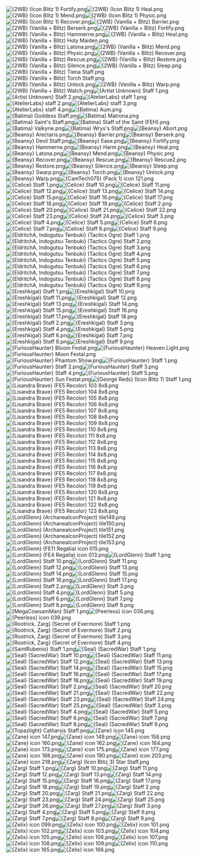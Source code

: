 ![{2WB} (Icon Blitz 1) Fortify.png](https://raw.githubusercontent.com/Klokinator/FE-Repo/main/Item%20Icons/Magic%20-%20Staves/%7B2WB%7D%20(Icon%20Blitz%201)%20Fortify.png "{2WB} (Icon Blitz 1) Fortify.png")![{2WB} (Icon Blitz 1) Heal.png](https://raw.githubusercontent.com/Klokinator/FE-Repo/main/Item%20Icons/Magic%20-%20Staves/%7B2WB%7D%20(Icon%20Blitz%201)%20Heal.png "{2WB} (Icon Blitz 1) Heal.png")![{2WB} (Icon Blitz 1) Mend.png](https://raw.githubusercontent.com/Klokinator/FE-Repo/main/Item%20Icons/Magic%20-%20Staves/%7B2WB%7D%20(Icon%20Blitz%201)%20Mend.png "{2WB} (Icon Blitz 1) Mend.png")![{2WB} (Icon Blitz 1) Physic.png](https://raw.githubusercontent.com/Klokinator/FE-Repo/main/Item%20Icons/Magic%20-%20Staves/%7B2WB%7D%20(Icon%20Blitz%201)%20Physic.png "{2WB} (Icon Blitz 1) Physic.png")![{2WB} (Icon Blitz 1) Recover.png](https://raw.githubusercontent.com/Klokinator/FE-Repo/main/Item%20Icons/Magic%20-%20Staves/%7B2WB%7D%20(Icon%20Blitz%201)%20Recover.png "{2WB} (Icon Blitz 1) Recover.png")![{2WB} (Vanilla + Blitz) Barrier.png](https://raw.githubusercontent.com/Klokinator/FE-Repo/main/Item%20Icons/Magic%20-%20Staves/%7B2WB%7D%20(Vanilla%20%2B%20Blitz)%20Barrier.png "{2WB} (Vanilla + Blitz) Barrier.png")![{2WB} (Vanilla + Blitz) Berserk.png](https://raw.githubusercontent.com/Klokinator/FE-Repo/main/Item%20Icons/Magic%20-%20Staves/%7B2WB%7D%20(Vanilla%20%2B%20Blitz)%20Berserk.png "{2WB} (Vanilla + Blitz) Berserk.png")![{2WB} (Vanilla + Blitz) Fortify.png](https://raw.githubusercontent.com/Klokinator/FE-Repo/main/Item%20Icons/Magic%20-%20Staves/%7B2WB%7D%20(Vanilla%20%2B%20Blitz)%20Fortify.png "{2WB} (Vanilla + Blitz) Fortify.png")![{2WB} (Vanilla + Blitz) Hammerne.png](https://raw.githubusercontent.com/Klokinator/FE-Repo/main/Item%20Icons/Magic%20-%20Staves/%7B2WB%7D%20(Vanilla%20%2B%20Blitz)%20Hammerne.png "{2WB} (Vanilla + Blitz) Hammerne.png")![{2WB} (Vanilla + Blitz) Heal.png](https://raw.githubusercontent.com/Klokinator/FE-Repo/main/Item%20Icons/Magic%20-%20Staves/%7B2WB%7D%20(Vanilla%20%2B%20Blitz)%20Heal.png "{2WB} (Vanilla + Blitz) Heal.png")![{2WB} (Vanilla + Blitz) Holy Maiden.png](https://raw.githubusercontent.com/Klokinator/FE-Repo/main/Item%20Icons/Magic%20-%20Staves/%7B2WB%7D%20(Vanilla%20%2B%20Blitz)%20Holy%20Maiden.png "{2WB} (Vanilla + Blitz) Holy Maiden.png")![{2WB} (Vanilla + Blitz) Latona.png](https://raw.githubusercontent.com/Klokinator/FE-Repo/main/Item%20Icons/Magic%20-%20Staves/%7B2WB%7D%20(Vanilla%20%2B%20Blitz)%20Latona.png "{2WB} (Vanilla + Blitz) Latona.png")![{2WB} (Vanilla + Blitz) Mend.png](https://raw.githubusercontent.com/Klokinator/FE-Repo/main/Item%20Icons/Magic%20-%20Staves/%7B2WB%7D%20(Vanilla%20%2B%20Blitz)%20Mend.png "{2WB} (Vanilla + Blitz) Mend.png")![{2WB} (Vanilla + Blitz) Physic.png](https://raw.githubusercontent.com/Klokinator/FE-Repo/main/Item%20Icons/Magic%20-%20Staves/%7B2WB%7D%20(Vanilla%20%2B%20Blitz)%20Physic.png "{2WB} (Vanilla + Blitz) Physic.png")![{2WB} (Vanilla + Blitz) Recover.png](https://raw.githubusercontent.com/Klokinator/FE-Repo/main/Item%20Icons/Magic%20-%20Staves/%7B2WB%7D%20(Vanilla%20%2B%20Blitz)%20Recover.png "{2WB} (Vanilla + Blitz) Recover.png")![{2WB} (Vanilla + Blitz) Rescue.png](https://raw.githubusercontent.com/Klokinator/FE-Repo/main/Item%20Icons/Magic%20-%20Staves/%7B2WB%7D%20(Vanilla%20%2B%20Blitz)%20Rescue.png "{2WB} (Vanilla + Blitz) Rescue.png")![{2WB} (Vanilla + Blitz) Restore.png](https://raw.githubusercontent.com/Klokinator/FE-Repo/main/Item%20Icons/Magic%20-%20Staves/%7B2WB%7D%20(Vanilla%20%2B%20Blitz)%20Restore.png "{2WB} (Vanilla + Blitz) Restore.png")![{2WB} (Vanilla + Blitz) Silence.png](https://raw.githubusercontent.com/Klokinator/FE-Repo/main/Item%20Icons/Magic%20-%20Staves/%7B2WB%7D%20(Vanilla%20%2B%20Blitz)%20Silence.png "{2WB} (Vanilla + Blitz) Silence.png")![{2WB} (Vanilla + Blitz) Sleep.png](https://raw.githubusercontent.com/Klokinator/FE-Repo/main/Item%20Icons/Magic%20-%20Staves/%7B2WB%7D%20(Vanilla%20%2B%20Blitz)%20Sleep.png "{2WB} (Vanilla + Blitz) Sleep.png")![{2WB} (Vanilla + Blitz) Tiena Staff.png](https://raw.githubusercontent.com/Klokinator/FE-Repo/main/Item%20Icons/Magic%20-%20Staves/%7B2WB%7D%20(Vanilla%20%2B%20Blitz)%20Tiena%20Staff.png "{2WB} (Vanilla + Blitz) Tiena Staff.png")![{2WB} (Vanilla + Blitz) Torch Staff.png](https://raw.githubusercontent.com/Klokinator/FE-Repo/main/Item%20Icons/Magic%20-%20Staves/%7B2WB%7D%20(Vanilla%20%2B%20Blitz)%20Torch%20Staff.png "{2WB} (Vanilla + Blitz) Torch Staff.png")![{2WB} (Vanilla + Blitz) Unlock.png](https://raw.githubusercontent.com/Klokinator/FE-Repo/main/Item%20Icons/Magic%20-%20Staves/%7B2WB%7D%20(Vanilla%20%2B%20Blitz)%20Unlock.png "{2WB} (Vanilla + Blitz) Unlock.png")![{2WB} (Vanilla + Blitz) Warp.png](https://raw.githubusercontent.com/Klokinator/FE-Repo/main/Item%20Icons/Magic%20-%20Staves/%7B2WB%7D%20(Vanilla%20%2B%20Blitz)%20Warp.png "{2WB} (Vanilla + Blitz) Warp.png")![{2WB} (Vanilla + Blitz) Watch.png](https://raw.githubusercontent.com/Klokinator/FE-Repo/main/Item%20Icons/Magic%20-%20Staves/%7B2WB%7D%20(Vanilla%20%2B%20Blitz)%20Watch.png "{2WB} (Vanilla + Blitz) Watch.png")![{Artist Unknown} Staff 1.png](https://raw.githubusercontent.com/Klokinator/FE-Repo/main/Item%20Icons/Magic%20-%20Staves/%7BArtist%20Unknown%7D%20Staff%201.png "{Artist Unknown} Staff 1.png")![{Artist Unknown} Staff 2.png](https://raw.githubusercontent.com/Klokinator/FE-Repo/main/Item%20Icons/Magic%20-%20Staves/%7BArtist%20Unknown%7D%20Staff%202.png "{Artist Unknown} Staff 2.png")![{AtelierLabs} staff 1.png](https://raw.githubusercontent.com/Klokinator/FE-Repo/main/Item%20Icons/Magic%20-%20Staves/%7BAtelierLabs%7D%20staff%201.png "{AtelierLabs} staff 1.png")![{AtelierLabs} staff 2.png](https://raw.githubusercontent.com/Klokinator/FE-Repo/main/Item%20Icons/Magic%20-%20Staves/%7BAtelierLabs%7D%20staff%202.png "{AtelierLabs} staff 2.png")![{AtelierLabs} staff 3.png](https://raw.githubusercontent.com/Klokinator/FE-Repo/main/Item%20Icons/Magic%20-%20Staves/%7BAtelierLabs%7D%20staff%203.png "{AtelierLabs} staff 3.png")![{AtelierLabs} staff 4.png](https://raw.githubusercontent.com/Klokinator/FE-Repo/main/Item%20Icons/Magic%20-%20Staves/%7BAtelierLabs%7D%20staff%204.png "{AtelierLabs} staff 4.png")![{Batima} Aum.png](https://raw.githubusercontent.com/Klokinator/FE-Repo/main/Item%20Icons/Magic%20-%20Staves/%7BBatima%7D%20Aum.png "{Batima} Aum.png")![{Batima} Goddess Staff.png](https://raw.githubusercontent.com/Klokinator/FE-Repo/main/Item%20Icons/Magic%20-%20Staves/%7BBatima%7D%20Goddess%20Staff.png "{Batima} Goddess Staff.png")![{Batima} Matrona.png](https://raw.githubusercontent.com/Klokinator/FE-Repo/main/Item%20Icons/Magic%20-%20Staves/%7BBatima%7D%20Matrona.png "{Batima} Matrona.png")![{Batima} Saint's Staff.png](https://raw.githubusercontent.com/Klokinator/FE-Repo/main/Item%20Icons/Magic%20-%20Staves/%7BBatima%7D%20Saint's%20Staff.png "{Batima} Saint's Staff.png")![{Batima} Staff of the Saint (FEH).png](https://raw.githubusercontent.com/Klokinator/FE-Repo/main/Item%20Icons/Magic%20-%20Staves/%7BBatima%7D%20Staff%20of%20the%20Saint%20(FEH).png "{Batima} Staff of the Saint (FEH).png")![{Batima} Valkyrie.png](https://raw.githubusercontent.com/Klokinator/FE-Repo/main/Item%20Icons/Magic%20-%20Staves/%7BBatima%7D%20Valkyrie.png "{Batima} Valkyrie.png")![{Batima} Wrys's Staff.png](https://raw.githubusercontent.com/Klokinator/FE-Repo/main/Item%20Icons/Magic%20-%20Staves/%7BBatima%7D%20Wrys's%20Staff.png "{Batima} Wrys's Staff.png")![{Beansy} Abort.png](https://raw.githubusercontent.com/Klokinator/FE-Repo/main/Item%20Icons/Magic%20-%20Staves/%7BBeansy%7D%20Abort.png "{Beansy} Abort.png")![{Beansy} Arectaris.png](https://raw.githubusercontent.com/Klokinator/FE-Repo/main/Item%20Icons/Magic%20-%20Staves/%7BBeansy%7D%20Arectaris.png "{Beansy} Arectaris.png")![{Beansy} Barrier.png](https://raw.githubusercontent.com/Klokinator/FE-Repo/main/Item%20Icons/Magic%20-%20Staves/%7BBeansy%7D%20Barrier.png "{Beansy} Barrier.png")![{Beansy} Berserk.png](https://raw.githubusercontent.com/Klokinator/FE-Repo/main/Item%20Icons/Magic%20-%20Staves/%7BBeansy%7D%20Berserk.png "{Beansy} Berserk.png")![{Beansy} Devil Staff.png](https://raw.githubusercontent.com/Klokinator/FE-Repo/main/Item%20Icons/Magic%20-%20Staves/%7BBeansy%7D%20Devil%20Staff.png "{Beansy} Devil Staff.png")![{Beansy} Ease.png](https://raw.githubusercontent.com/Klokinator/FE-Repo/main/Item%20Icons/Magic%20-%20Staves/%7BBeansy%7D%20Ease.png "{Beansy} Ease.png")![{Beansy} Fortify.png](https://raw.githubusercontent.com/Klokinator/FE-Repo/main/Item%20Icons/Magic%20-%20Staves/%7BBeansy%7D%20Fortify.png "{Beansy} Fortify.png")![{Beansy} Hammerne.png](https://raw.githubusercontent.com/Klokinator/FE-Repo/main/Item%20Icons/Magic%20-%20Staves/%7BBeansy%7D%20Hammerne.png "{Beansy} Hammerne.png")![{Beansy} Harm.png](https://raw.githubusercontent.com/Klokinator/FE-Repo/main/Item%20Icons/Magic%20-%20Staves/%7BBeansy%7D%20Harm.png "{Beansy} Harm.png")![{Beansy} Heal.png](https://raw.githubusercontent.com/Klokinator/FE-Repo/main/Item%20Icons/Magic%20-%20Staves/%7BBeansy%7D%20Heal.png "{Beansy} Heal.png")![{Beansy} Latona.png](https://raw.githubusercontent.com/Klokinator/FE-Repo/main/Item%20Icons/Magic%20-%20Staves/%7BBeansy%7D%20Latona.png "{Beansy} Latona.png")![{Beansy} Mend.png](https://raw.githubusercontent.com/Klokinator/FE-Repo/main/Item%20Icons/Magic%20-%20Staves/%7BBeansy%7D%20Mend.png "{Beansy} Mend.png")![{Beansy} Physic.png](https://raw.githubusercontent.com/Klokinator/FE-Repo/main/Item%20Icons/Magic%20-%20Staves/%7BBeansy%7D%20Physic.png "{Beansy} Physic.png")![{Beansy} Recover.png](https://raw.githubusercontent.com/Klokinator/FE-Repo/main/Item%20Icons/Magic%20-%20Staves/%7BBeansy%7D%20Recover.png "{Beansy} Recover.png")![{Beansy} Rescue.png](https://raw.githubusercontent.com/Klokinator/FE-Repo/main/Item%20Icons/Magic%20-%20Staves/%7BBeansy%7D%20Rescue.png "{Beansy} Rescue.png")![{Beansy} Rescue2.png](https://raw.githubusercontent.com/Klokinator/FE-Repo/main/Item%20Icons/Magic%20-%20Staves/%7BBeansy%7D%20Rescue2.png "{Beansy} Rescue2.png")![{Beansy} Restore.png](https://raw.githubusercontent.com/Klokinator/FE-Repo/main/Item%20Icons/Magic%20-%20Staves/%7BBeansy%7D%20Restore.png "{Beansy} Restore.png")![{Beansy} Silence.png](https://raw.githubusercontent.com/Klokinator/FE-Repo/main/Item%20Icons/Magic%20-%20Staves/%7BBeansy%7D%20Silence.png "{Beansy} Silence.png")![{Beansy} Sleep.png](https://raw.githubusercontent.com/Klokinator/FE-Repo/main/Item%20Icons/Magic%20-%20Staves/%7BBeansy%7D%20Sleep.png "{Beansy} Sleep.png")![{Beansy} Swarp.png](https://raw.githubusercontent.com/Klokinator/FE-Repo/main/Item%20Icons/Magic%20-%20Staves/%7BBeansy%7D%20Swarp.png "{Beansy} Swarp.png")![{Beansy} Torch.png](https://raw.githubusercontent.com/Klokinator/FE-Repo/main/Item%20Icons/Magic%20-%20Staves/%7BBeansy%7D%20Torch.png "{Beansy} Torch.png")![{Beansy} Unlock.png](https://raw.githubusercontent.com/Klokinator/FE-Repo/main/Item%20Icons/Magic%20-%20Staves/%7BBeansy%7D%20Unlock.png "{Beansy} Unlock.png")![{Beansy} Warp.png](https://raw.githubusercontent.com/Klokinator/FE-Repo/main/Item%20Icons/Magic%20-%20Staves/%7BBeansy%7D%20Warp.png "{Beansy} Warp.png")![{CamTech075} (Pack 1) icon 121.png](https://raw.githubusercontent.com/Klokinator/FE-Repo/main/Item%20Icons/Magic%20-%20Staves/%7BCamTech075%7D%20(Pack%201)%20icon%20121.png "{CamTech075} (Pack 1) icon 121.png")![{Celice} Staff 1.png](https://raw.githubusercontent.com/Klokinator/FE-Repo/main/Item%20Icons/Magic%20-%20Staves/%7BCelice%7D%20Staff%201.png "{Celice} Staff 1.png")![{Celice} Staff 10.png](https://raw.githubusercontent.com/Klokinator/FE-Repo/main/Item%20Icons/Magic%20-%20Staves/%7BCelice%7D%20Staff%2010.png "{Celice} Staff 10.png")![{Celice} Staff 11.png](https://raw.githubusercontent.com/Klokinator/FE-Repo/main/Item%20Icons/Magic%20-%20Staves/%7BCelice%7D%20Staff%2011.png "{Celice} Staff 11.png")![{Celice} Staff 12.png](https://raw.githubusercontent.com/Klokinator/FE-Repo/main/Item%20Icons/Magic%20-%20Staves/%7BCelice%7D%20Staff%2012.png "{Celice} Staff 12.png")![{Celice} Staff 13.png](https://raw.githubusercontent.com/Klokinator/FE-Repo/main/Item%20Icons/Magic%20-%20Staves/%7BCelice%7D%20Staff%2013.png "{Celice} Staff 13.png")![{Celice} Staff 14.png](https://raw.githubusercontent.com/Klokinator/FE-Repo/main/Item%20Icons/Magic%20-%20Staves/%7BCelice%7D%20Staff%2014.png "{Celice} Staff 14.png")![{Celice} Staff 15.png](https://raw.githubusercontent.com/Klokinator/FE-Repo/main/Item%20Icons/Magic%20-%20Staves/%7BCelice%7D%20Staff%2015.png "{Celice} Staff 15.png")![{Celice} Staff 16.png](https://raw.githubusercontent.com/Klokinator/FE-Repo/main/Item%20Icons/Magic%20-%20Staves/%7BCelice%7D%20Staff%2016.png "{Celice} Staff 16.png")![{Celice} Staff 17.png](https://raw.githubusercontent.com/Klokinator/FE-Repo/main/Item%20Icons/Magic%20-%20Staves/%7BCelice%7D%20Staff%2017.png "{Celice} Staff 17.png")![{Celice} Staff 18.png](https://raw.githubusercontent.com/Klokinator/FE-Repo/main/Item%20Icons/Magic%20-%20Staves/%7BCelice%7D%20Staff%2018.png "{Celice} Staff 18.png")![{Celice} Staff 19.png](https://raw.githubusercontent.com/Klokinator/FE-Repo/main/Item%20Icons/Magic%20-%20Staves/%7BCelice%7D%20Staff%2019.png "{Celice} Staff 19.png")![{Celice} Staff 2.png](https://raw.githubusercontent.com/Klokinator/FE-Repo/main/Item%20Icons/Magic%20-%20Staves/%7BCelice%7D%20Staff%202.png "{Celice} Staff 2.png")![{Celice} Staff 20.png](https://raw.githubusercontent.com/Klokinator/FE-Repo/main/Item%20Icons/Magic%20-%20Staves/%7BCelice%7D%20Staff%2020.png "{Celice} Staff 20.png")![{Celice} Staff 21.png](https://raw.githubusercontent.com/Klokinator/FE-Repo/main/Item%20Icons/Magic%20-%20Staves/%7BCelice%7D%20Staff%2021.png "{Celice} Staff 21.png")![{Celice} Staff 22.png](https://raw.githubusercontent.com/Klokinator/FE-Repo/main/Item%20Icons/Magic%20-%20Staves/%7BCelice%7D%20Staff%2022.png "{Celice} Staff 22.png")![{Celice} Staff 23.png](https://raw.githubusercontent.com/Klokinator/FE-Repo/main/Item%20Icons/Magic%20-%20Staves/%7BCelice%7D%20Staff%2023.png "{Celice} Staff 23.png")![{Celice} Staff 24.png](https://raw.githubusercontent.com/Klokinator/FE-Repo/main/Item%20Icons/Magic%20-%20Staves/%7BCelice%7D%20Staff%2024.png "{Celice} Staff 24.png")![{Celice} Staff 3.png](https://raw.githubusercontent.com/Klokinator/FE-Repo/main/Item%20Icons/Magic%20-%20Staves/%7BCelice%7D%20Staff%203.png "{Celice} Staff 3.png")![{Celice} Staff 4.png](https://raw.githubusercontent.com/Klokinator/FE-Repo/main/Item%20Icons/Magic%20-%20Staves/%7BCelice%7D%20Staff%204.png "{Celice} Staff 4.png")![{Celice} Staff 5.png](https://raw.githubusercontent.com/Klokinator/FE-Repo/main/Item%20Icons/Magic%20-%20Staves/%7BCelice%7D%20Staff%205.png "{Celice} Staff 5.png")![{Celice} Staff 6.png](https://raw.githubusercontent.com/Klokinator/FE-Repo/main/Item%20Icons/Magic%20-%20Staves/%7BCelice%7D%20Staff%206.png "{Celice} Staff 6.png")![{Celice} Staff 7.png](https://raw.githubusercontent.com/Klokinator/FE-Repo/main/Item%20Icons/Magic%20-%20Staves/%7BCelice%7D%20Staff%207.png "{Celice} Staff 7.png")![{Celice} Staff 8.png](https://raw.githubusercontent.com/Klokinator/FE-Repo/main/Item%20Icons/Magic%20-%20Staves/%7BCelice%7D%20Staff%208.png "{Celice} Staff 8.png")![{Celice} Staff 9.png](https://raw.githubusercontent.com/Klokinator/FE-Repo/main/Item%20Icons/Magic%20-%20Staves/%7BCelice%7D%20Staff%209.png "{Celice} Staff 9.png")![{EldritchA, Indogutsu Tenbuki} (Tactics Ogre) Staff 1.png](https://raw.githubusercontent.com/Klokinator/FE-Repo/main/Item%20Icons/Magic%20-%20Staves/%7BEldritchA,%20Indogutsu%20Tenbuki%7D%20(Tactics%20Ogre)%20Staff%201.png "{EldritchA, Indogutsu Tenbuki} (Tactics Ogre) Staff 1.png")![{EldritchA, Indogutsu Tenbuki} (Tactics Ogre) Staff 2.png](https://raw.githubusercontent.com/Klokinator/FE-Repo/main/Item%20Icons/Magic%20-%20Staves/%7BEldritchA,%20Indogutsu%20Tenbuki%7D%20(Tactics%20Ogre)%20Staff%202.png "{EldritchA, Indogutsu Tenbuki} (Tactics Ogre) Staff 2.png")![{EldritchA, Indogutsu Tenbuki} (Tactics Ogre) Staff 3.png](https://raw.githubusercontent.com/Klokinator/FE-Repo/main/Item%20Icons/Magic%20-%20Staves/%7BEldritchA,%20Indogutsu%20Tenbuki%7D%20(Tactics%20Ogre)%20Staff%203.png "{EldritchA, Indogutsu Tenbuki} (Tactics Ogre) Staff 3.png")![{EldritchA, Indogutsu Tenbuki} (Tactics Ogre) Staff 4.png](https://raw.githubusercontent.com/Klokinator/FE-Repo/main/Item%20Icons/Magic%20-%20Staves/%7BEldritchA,%20Indogutsu%20Tenbuki%7D%20(Tactics%20Ogre)%20Staff%204.png "{EldritchA, Indogutsu Tenbuki} (Tactics Ogre) Staff 4.png")![{EldritchA, Indogutsu Tenbuki} (Tactics Ogre) Staff 5.png](https://raw.githubusercontent.com/Klokinator/FE-Repo/main/Item%20Icons/Magic%20-%20Staves/%7BEldritchA,%20Indogutsu%20Tenbuki%7D%20(Tactics%20Ogre)%20Staff%205.png "{EldritchA, Indogutsu Tenbuki} (Tactics Ogre) Staff 5.png")![{EldritchA, Indogutsu Tenbuki} (Tactics Ogre) Staff 6.png](https://raw.githubusercontent.com/Klokinator/FE-Repo/main/Item%20Icons/Magic%20-%20Staves/%7BEldritchA,%20Indogutsu%20Tenbuki%7D%20(Tactics%20Ogre)%20Staff%206.png "{EldritchA, Indogutsu Tenbuki} (Tactics Ogre) Staff 6.png")![{EldritchA, Indogutsu Tenbuki} (Tactics Ogre) Staff 7.png](https://raw.githubusercontent.com/Klokinator/FE-Repo/main/Item%20Icons/Magic%20-%20Staves/%7BEldritchA,%20Indogutsu%20Tenbuki%7D%20(Tactics%20Ogre)%20Staff%207.png "{EldritchA, Indogutsu Tenbuki} (Tactics Ogre) Staff 7.png")![{EldritchA, Indogutsu Tenbuki} (Tactics Ogre) Staff 8.png](https://raw.githubusercontent.com/Klokinator/FE-Repo/main/Item%20Icons/Magic%20-%20Staves/%7BEldritchA,%20Indogutsu%20Tenbuki%7D%20(Tactics%20Ogre)%20Staff%208.png "{EldritchA, Indogutsu Tenbuki} (Tactics Ogre) Staff 8.png")![{EldritchA, Indogutsu Tenbuki} (Tactics Ogre) Staff 9.png](https://raw.githubusercontent.com/Klokinator/FE-Repo/main/Item%20Icons/Magic%20-%20Staves/%7BEldritchA,%20Indogutsu%20Tenbuki%7D%20(Tactics%20Ogre)%20Staff%209.png "{EldritchA, Indogutsu Tenbuki} (Tactics Ogre) Staff 9.png")![{Ereshkigal} Staff 1.png](https://raw.githubusercontent.com/Klokinator/FE-Repo/main/Item%20Icons/Magic%20-%20Staves/%7BEreshkigal%7D%20Staff%201.png "{Ereshkigal} Staff 1.png")![{Ereshkigal} Staff 10.png](https://raw.githubusercontent.com/Klokinator/FE-Repo/main/Item%20Icons/Magic%20-%20Staves/%7BEreshkigal%7D%20Staff%2010.png "{Ereshkigal} Staff 10.png")![{Ereshkigal} Staff 11.png](https://raw.githubusercontent.com/Klokinator/FE-Repo/main/Item%20Icons/Magic%20-%20Staves/%7BEreshkigal%7D%20Staff%2011.png "{Ereshkigal} Staff 11.png")![{Ereshkigal} Staff 12.png](https://raw.githubusercontent.com/Klokinator/FE-Repo/main/Item%20Icons/Magic%20-%20Staves/%7BEreshkigal%7D%20Staff%2012.png "{Ereshkigal} Staff 12.png")![{Ereshkigal} Staff 13.png](https://raw.githubusercontent.com/Klokinator/FE-Repo/main/Item%20Icons/Magic%20-%20Staves/%7BEreshkigal%7D%20Staff%2013.png "{Ereshkigal} Staff 13.png")![{Ereshkigal} Staff 14.png](https://raw.githubusercontent.com/Klokinator/FE-Repo/main/Item%20Icons/Magic%20-%20Staves/%7BEreshkigal%7D%20Staff%2014.png "{Ereshkigal} Staff 14.png")![{Ereshkigal} Staff 15.png](https://raw.githubusercontent.com/Klokinator/FE-Repo/main/Item%20Icons/Magic%20-%20Staves/%7BEreshkigal%7D%20Staff%2015.png "{Ereshkigal} Staff 15.png")![{Ereshkigal} Staff 16.png](https://raw.githubusercontent.com/Klokinator/FE-Repo/main/Item%20Icons/Magic%20-%20Staves/%7BEreshkigal%7D%20Staff%2016.png "{Ereshkigal} Staff 16.png")![{Ereshkigal} Staff 17.png](https://raw.githubusercontent.com/Klokinator/FE-Repo/main/Item%20Icons/Magic%20-%20Staves/%7BEreshkigal%7D%20Staff%2017.png "{Ereshkigal} Staff 17.png")![{Ereshkigal} Staff 18.png](https://raw.githubusercontent.com/Klokinator/FE-Repo/main/Item%20Icons/Magic%20-%20Staves/%7BEreshkigal%7D%20Staff%2018.png "{Ereshkigal} Staff 18.png")![{Ereshkigal} Staff 2.png](https://raw.githubusercontent.com/Klokinator/FE-Repo/main/Item%20Icons/Magic%20-%20Staves/%7BEreshkigal%7D%20Staff%202.png "{Ereshkigal} Staff 2.png")![{Ereshkigal} Staff 3.png](https://raw.githubusercontent.com/Klokinator/FE-Repo/main/Item%20Icons/Magic%20-%20Staves/%7BEreshkigal%7D%20Staff%203.png "{Ereshkigal} Staff 3.png")![{Ereshkigal} Staff 4.png](https://raw.githubusercontent.com/Klokinator/FE-Repo/main/Item%20Icons/Magic%20-%20Staves/%7BEreshkigal%7D%20Staff%204.png "{Ereshkigal} Staff 4.png")![{Ereshkigal} Staff 5.png](https://raw.githubusercontent.com/Klokinator/FE-Repo/main/Item%20Icons/Magic%20-%20Staves/%7BEreshkigal%7D%20Staff%205.png "{Ereshkigal} Staff 5.png")![{Ereshkigal} Staff 6.png](https://raw.githubusercontent.com/Klokinator/FE-Repo/main/Item%20Icons/Magic%20-%20Staves/%7BEreshkigal%7D%20Staff%206.png "{Ereshkigal} Staff 6.png")![{Ereshkigal} Staff 7.png](https://raw.githubusercontent.com/Klokinator/FE-Repo/main/Item%20Icons/Magic%20-%20Staves/%7BEreshkigal%7D%20Staff%207.png "{Ereshkigal} Staff 7.png")![{Ereshkigal} Staff 8.png](https://raw.githubusercontent.com/Klokinator/FE-Repo/main/Item%20Icons/Magic%20-%20Staves/%7BEreshkigal%7D%20Staff%208.png "{Ereshkigal} Staff 8.png")![{Ereshkigal} Staff 9.png](https://raw.githubusercontent.com/Klokinator/FE-Repo/main/Item%20Icons/Magic%20-%20Staves/%7BEreshkigal%7D%20Staff%209.png "{Ereshkigal} Staff 9.png")![{FuriousHaunter} Bloom Festal.png](https://raw.githubusercontent.com/Klokinator/FE-Repo/main/Item%20Icons/Magic%20-%20Staves/%7BFuriousHaunter%7D%20Bloom%20Festal.png "{FuriousHaunter} Bloom Festal.png")![{FuriousHaunter} Heaven Light.png](https://raw.githubusercontent.com/Klokinator/FE-Repo/main/Item%20Icons/Magic%20-%20Staves/%7BFuriousHaunter%7D%20Heaven%20Light.png "{FuriousHaunter} Heaven Light.png")![{FuriousHaunter} Moon Festal.png](https://raw.githubusercontent.com/Klokinator/FE-Repo/main/Item%20Icons/Magic%20-%20Staves/%7BFuriousHaunter%7D%20Moon%20Festal.png "{FuriousHaunter} Moon Festal.png")![{FuriousHaunter} Phantom Show.png](https://raw.githubusercontent.com/Klokinator/FE-Repo/main/Item%20Icons/Magic%20-%20Staves/%7BFuriousHaunter%7D%20Phantom%20Show.png "{FuriousHaunter} Phantom Show.png")![{FuriousHaunter} Staff 1.png](https://raw.githubusercontent.com/Klokinator/FE-Repo/main/Item%20Icons/Magic%20-%20Staves/%7BFuriousHaunter%7D%20Staff%201.png "{FuriousHaunter} Staff 1.png")![{FuriousHaunter} Staff 2.png](https://raw.githubusercontent.com/Klokinator/FE-Repo/main/Item%20Icons/Magic%20-%20Staves/%7BFuriousHaunter%7D%20Staff%202.png "{FuriousHaunter} Staff 2.png")![{FuriousHaunter} Staff 3.png](https://raw.githubusercontent.com/Klokinator/FE-Repo/main/Item%20Icons/Magic%20-%20Staves/%7BFuriousHaunter%7D%20Staff%203.png "{FuriousHaunter} Staff 3.png")![{FuriousHaunter} Staff 4.png](https://raw.githubusercontent.com/Klokinator/FE-Repo/main/Item%20Icons/Magic%20-%20Staves/%7BFuriousHaunter%7D%20Staff%204.png "{FuriousHaunter} Staff 4.png")![{FuriousHaunter} Staff 5.png](https://raw.githubusercontent.com/Klokinator/FE-Repo/main/Item%20Icons/Magic%20-%20Staves/%7BFuriousHaunter%7D%20Staff%205.png "{FuriousHaunter} Staff 5.png")![{FuriousHaunter} Sun Festal.png](https://raw.githubusercontent.com/Klokinator/FE-Repo/main/Item%20Icons/Magic%20-%20Staves/%7BFuriousHaunter%7D%20Sun%20Festal.png "{FuriousHaunter} Sun Festal.png")![{George Reds} (Icon Blitz 1) Staff 1.png](https://raw.githubusercontent.com/Klokinator/FE-Repo/main/Item%20Icons/Magic%20-%20Staves/%7BGeorge%20Reds%7D%20(Icon%20Blitz%201)%20Staff%201.png "{George Reds} (Icon Blitz 1) Staff 1.png")![{Lisandra Brave} (FE5 Recolor) 103 8x8.png](https://raw.githubusercontent.com/Klokinator/FE-Repo/main/Item%20Icons/Magic%20-%20Staves/%7BLisandra%20Brave%7D%20(FE5%20Recolor)%20103%208x8.png "{Lisandra Brave} (FE5 Recolor) 103 8x8.png")![{Lisandra Brave} (FE5 Recolor) 104 8x8.png](https://raw.githubusercontent.com/Klokinator/FE-Repo/main/Item%20Icons/Magic%20-%20Staves/%7BLisandra%20Brave%7D%20(FE5%20Recolor)%20104%208x8.png "{Lisandra Brave} (FE5 Recolor) 104 8x8.png")![{Lisandra Brave} (FE5 Recolor) 105 8x8.png](https://raw.githubusercontent.com/Klokinator/FE-Repo/main/Item%20Icons/Magic%20-%20Staves/%7BLisandra%20Brave%7D%20(FE5%20Recolor)%20105%208x8.png "{Lisandra Brave} (FE5 Recolor) 105 8x8.png")![{Lisandra Brave} (FE5 Recolor) 106 8x8.png](https://raw.githubusercontent.com/Klokinator/FE-Repo/main/Item%20Icons/Magic%20-%20Staves/%7BLisandra%20Brave%7D%20(FE5%20Recolor)%20106%208x8.png "{Lisandra Brave} (FE5 Recolor) 106 8x8.png")![{Lisandra Brave} (FE5 Recolor) 107 8x8.png](https://raw.githubusercontent.com/Klokinator/FE-Repo/main/Item%20Icons/Magic%20-%20Staves/%7BLisandra%20Brave%7D%20(FE5%20Recolor)%20107%208x8.png "{Lisandra Brave} (FE5 Recolor) 107 8x8.png")![{Lisandra Brave} (FE5 Recolor) 108 8x8.png](https://raw.githubusercontent.com/Klokinator/FE-Repo/main/Item%20Icons/Magic%20-%20Staves/%7BLisandra%20Brave%7D%20(FE5%20Recolor)%20108%208x8.png "{Lisandra Brave} (FE5 Recolor) 108 8x8.png")![{Lisandra Brave} (FE5 Recolor) 109 8x8.png](https://raw.githubusercontent.com/Klokinator/FE-Repo/main/Item%20Icons/Magic%20-%20Staves/%7BLisandra%20Brave%7D%20(FE5%20Recolor)%20109%208x8.png "{Lisandra Brave} (FE5 Recolor) 109 8x8.png")![{Lisandra Brave} (FE5 Recolor) 110 8x8.png](https://raw.githubusercontent.com/Klokinator/FE-Repo/main/Item%20Icons/Magic%20-%20Staves/%7BLisandra%20Brave%7D%20(FE5%20Recolor)%20110%208x8.png "{Lisandra Brave} (FE5 Recolor) 110 8x8.png")![{Lisandra Brave} (FE5 Recolor) 111 8x8.png](https://raw.githubusercontent.com/Klokinator/FE-Repo/main/Item%20Icons/Magic%20-%20Staves/%7BLisandra%20Brave%7D%20(FE5%20Recolor)%20111%208x8.png "{Lisandra Brave} (FE5 Recolor) 111 8x8.png")![{Lisandra Brave} (FE5 Recolor) 112 8x8.png](https://raw.githubusercontent.com/Klokinator/FE-Repo/main/Item%20Icons/Magic%20-%20Staves/%7BLisandra%20Brave%7D%20(FE5%20Recolor)%20112%208x8.png "{Lisandra Brave} (FE5 Recolor) 112 8x8.png")![{Lisandra Brave} (FE5 Recolor) 113 8x8.png](https://raw.githubusercontent.com/Klokinator/FE-Repo/main/Item%20Icons/Magic%20-%20Staves/%7BLisandra%20Brave%7D%20(FE5%20Recolor)%20113%208x8.png "{Lisandra Brave} (FE5 Recolor) 113 8x8.png")![{Lisandra Brave} (FE5 Recolor) 114 8x8.png](https://raw.githubusercontent.com/Klokinator/FE-Repo/main/Item%20Icons/Magic%20-%20Staves/%7BLisandra%20Brave%7D%20(FE5%20Recolor)%20114%208x8.png "{Lisandra Brave} (FE5 Recolor) 114 8x8.png")![{Lisandra Brave} (FE5 Recolor) 115 8x8.png](https://raw.githubusercontent.com/Klokinator/FE-Repo/main/Item%20Icons/Magic%20-%20Staves/%7BLisandra%20Brave%7D%20(FE5%20Recolor)%20115%208x8.png "{Lisandra Brave} (FE5 Recolor) 115 8x8.png")![{Lisandra Brave} (FE5 Recolor) 116 8x8.png](https://raw.githubusercontent.com/Klokinator/FE-Repo/main/Item%20Icons/Magic%20-%20Staves/%7BLisandra%20Brave%7D%20(FE5%20Recolor)%20116%208x8.png "{Lisandra Brave} (FE5 Recolor) 116 8x8.png")![{Lisandra Brave} (FE5 Recolor) 117 8x8.png](https://raw.githubusercontent.com/Klokinator/FE-Repo/main/Item%20Icons/Magic%20-%20Staves/%7BLisandra%20Brave%7D%20(FE5%20Recolor)%20117%208x8.png "{Lisandra Brave} (FE5 Recolor) 117 8x8.png")![{Lisandra Brave} (FE5 Recolor) 118 8x8.png](https://raw.githubusercontent.com/Klokinator/FE-Repo/main/Item%20Icons/Magic%20-%20Staves/%7BLisandra%20Brave%7D%20(FE5%20Recolor)%20118%208x8.png "{Lisandra Brave} (FE5 Recolor) 118 8x8.png")![{Lisandra Brave} (FE5 Recolor) 119 8x8.png](https://raw.githubusercontent.com/Klokinator/FE-Repo/main/Item%20Icons/Magic%20-%20Staves/%7BLisandra%20Brave%7D%20(FE5%20Recolor)%20119%208x8.png "{Lisandra Brave} (FE5 Recolor) 119 8x8.png")![{Lisandra Brave} (FE5 Recolor) 120 8x8.png](https://raw.githubusercontent.com/Klokinator/FE-Repo/main/Item%20Icons/Magic%20-%20Staves/%7BLisandra%20Brave%7D%20(FE5%20Recolor)%20120%208x8.png "{Lisandra Brave} (FE5 Recolor) 120 8x8.png")![{Lisandra Brave} (FE5 Recolor) 121 8x8.png](https://raw.githubusercontent.com/Klokinator/FE-Repo/main/Item%20Icons/Magic%20-%20Staves/%7BLisandra%20Brave%7D%20(FE5%20Recolor)%20121%208x8.png "{Lisandra Brave} (FE5 Recolor) 121 8x8.png")![{Lisandra Brave} (FE5 Recolor) 122 8x8.png](https://raw.githubusercontent.com/Klokinator/FE-Repo/main/Item%20Icons/Magic%20-%20Staves/%7BLisandra%20Brave%7D%20(FE5%20Recolor)%20122%208x8.png "{Lisandra Brave} (FE5 Recolor) 122 8x8.png")![{Lisandra Brave} (FE5 Recolor) 123 8x8.png](https://raw.githubusercontent.com/Klokinator/FE-Repo/main/Item%20Icons/Magic%20-%20Staves/%7BLisandra%20Brave%7D%20(FE5%20Recolor)%20123%208x8.png "{Lisandra Brave} (FE5 Recolor) 123 8x8.png")![{LordGlenn} (ArchaneaIconProject) tile149.png](https://raw.githubusercontent.com/Klokinator/FE-Repo/main/Item%20Icons/Magic%20-%20Staves/%7BLordGlenn%7D%20(ArchaneaIconProject)%20tile149.png "{LordGlenn} (ArchaneaIconProject) tile149.png")![{LordGlenn} (ArchaneaIconProject) tile150.png](https://raw.githubusercontent.com/Klokinator/FE-Repo/main/Item%20Icons/Magic%20-%20Staves/%7BLordGlenn%7D%20(ArchaneaIconProject)%20tile150.png "{LordGlenn} (ArchaneaIconProject) tile150.png")![{LordGlenn} (ArchaneaIconProject) tile151.png](https://raw.githubusercontent.com/Klokinator/FE-Repo/main/Item%20Icons/Magic%20-%20Staves/%7BLordGlenn%7D%20(ArchaneaIconProject)%20tile151.png "{LordGlenn} (ArchaneaIconProject) tile151.png")![{LordGlenn} (ArchaneaIconProject) tile152.png](https://raw.githubusercontent.com/Klokinator/FE-Repo/main/Item%20Icons/Magic%20-%20Staves/%7BLordGlenn%7D%20(ArchaneaIconProject)%20tile152.png "{LordGlenn} (ArchaneaIconProject) tile152.png")![{LordGlenn} (ArchaneaIconProject) tile153.png](https://raw.githubusercontent.com/Klokinator/FE-Repo/main/Item%20Icons/Magic%20-%20Staves/%7BLordGlenn%7D%20(ArchaneaIconProject)%20tile153.png "{LordGlenn} (ArchaneaIconProject) tile153.png")![{LordGlenn} (FE11 Regalia) icon 015.png](https://raw.githubusercontent.com/Klokinator/FE-Repo/main/Item%20Icons/Magic%20-%20Staves/%7BLordGlenn%7D%20(FE11%20Regalia)%20icon%20015.png "{LordGlenn} (FE11 Regalia) icon 015.png")![{LordGlenn} (FE4 Regalia) icon 013.png](https://raw.githubusercontent.com/Klokinator/FE-Repo/main/Item%20Icons/Magic%20-%20Staves/%7BLordGlenn%7D%20(FE4%20Regalia)%20icon%20013.png "{LordGlenn} (FE4 Regalia) icon 013.png")![{LordGlenn} Staff 1.png](https://raw.githubusercontent.com/Klokinator/FE-Repo/main/Item%20Icons/Magic%20-%20Staves/%7BLordGlenn%7D%20Staff%201.png "{LordGlenn} Staff 1.png")![{LordGlenn} Staff 10.png](https://raw.githubusercontent.com/Klokinator/FE-Repo/main/Item%20Icons/Magic%20-%20Staves/%7BLordGlenn%7D%20Staff%2010.png "{LordGlenn} Staff 10.png")![{LordGlenn} Staff 11.png](https://raw.githubusercontent.com/Klokinator/FE-Repo/main/Item%20Icons/Magic%20-%20Staves/%7BLordGlenn%7D%20Staff%2011.png "{LordGlenn} Staff 11.png")![{LordGlenn} Staff 12.png](https://raw.githubusercontent.com/Klokinator/FE-Repo/main/Item%20Icons/Magic%20-%20Staves/%7BLordGlenn%7D%20Staff%2012.png "{LordGlenn} Staff 12.png")![{LordGlenn} Staff 13.png](https://raw.githubusercontent.com/Klokinator/FE-Repo/main/Item%20Icons/Magic%20-%20Staves/%7BLordGlenn%7D%20Staff%2013.png "{LordGlenn} Staff 13.png")![{LordGlenn} Staff 14.png](https://raw.githubusercontent.com/Klokinator/FE-Repo/main/Item%20Icons/Magic%20-%20Staves/%7BLordGlenn%7D%20Staff%2014.png "{LordGlenn} Staff 14.png")![{LordGlenn} Staff 15.png](https://raw.githubusercontent.com/Klokinator/FE-Repo/main/Item%20Icons/Magic%20-%20Staves/%7BLordGlenn%7D%20Staff%2015.png "{LordGlenn} Staff 15.png")![{LordGlenn} Staff 16.png](https://raw.githubusercontent.com/Klokinator/FE-Repo/main/Item%20Icons/Magic%20-%20Staves/%7BLordGlenn%7D%20Staff%2016.png "{LordGlenn} Staff 16.png")![{LordGlenn} Staff 17.png](https://raw.githubusercontent.com/Klokinator/FE-Repo/main/Item%20Icons/Magic%20-%20Staves/%7BLordGlenn%7D%20Staff%2017.png "{LordGlenn} Staff 17.png")![{LordGlenn} Staff 2.png](https://raw.githubusercontent.com/Klokinator/FE-Repo/main/Item%20Icons/Magic%20-%20Staves/%7BLordGlenn%7D%20Staff%202.png "{LordGlenn} Staff 2.png")![{LordGlenn} Staff 3.png](https://raw.githubusercontent.com/Klokinator/FE-Repo/main/Item%20Icons/Magic%20-%20Staves/%7BLordGlenn%7D%20Staff%203.png "{LordGlenn} Staff 3.png")![{LordGlenn} Staff 4.png](https://raw.githubusercontent.com/Klokinator/FE-Repo/main/Item%20Icons/Magic%20-%20Staves/%7BLordGlenn%7D%20Staff%204.png "{LordGlenn} Staff 4.png")![{LordGlenn} Staff 5.png](https://raw.githubusercontent.com/Klokinator/FE-Repo/main/Item%20Icons/Magic%20-%20Staves/%7BLordGlenn%7D%20Staff%205.png "{LordGlenn} Staff 5.png")![{LordGlenn} Staff 6.png](https://raw.githubusercontent.com/Klokinator/FE-Repo/main/Item%20Icons/Magic%20-%20Staves/%7BLordGlenn%7D%20Staff%206.png "{LordGlenn} Staff 6.png")![{LordGlenn} Staff 7.png](https://raw.githubusercontent.com/Klokinator/FE-Repo/main/Item%20Icons/Magic%20-%20Staves/%7BLordGlenn%7D%20Staff%207.png "{LordGlenn} Staff 7.png")![{LordGlenn} Staff 8.png](https://raw.githubusercontent.com/Klokinator/FE-Repo/main/Item%20Icons/Magic%20-%20Staves/%7BLordGlenn%7D%20Staff%208.png "{LordGlenn} Staff 8.png")![{LordGlenn} Staff 9.png](https://raw.githubusercontent.com/Klokinator/FE-Repo/main/Item%20Icons/Magic%20-%20Staves/%7BLordGlenn%7D%20Staff%209.png "{LordGlenn} Staff 9.png")![{MegaCowsamMan} Staff 1.png](https://raw.githubusercontent.com/Klokinator/FE-Repo/main/Item%20Icons/Magic%20-%20Staves/%7BMegaCowsamMan%7D%20Staff%201.png "{MegaCowsamMan} Staff 1.png")![{Peerless} icon 036.png](https://raw.githubusercontent.com/Klokinator/FE-Repo/main/Item%20Icons/Magic%20-%20Staves/%7BPeerless%7D%20icon%20036.png "{Peerless} icon 036.png")![{Peerless} icon 039.png](https://raw.githubusercontent.com/Klokinator/FE-Repo/main/Item%20Icons/Magic%20-%20Staves/%7BPeerless%7D%20icon%20039.png "{Peerless} icon 039.png")![{Rootrick, Zarg} (Secret of Evermore) Staff 1.png](https://raw.githubusercontent.com/Klokinator/FE-Repo/main/Item%20Icons/Magic%20-%20Staves/%7BRootrick,%20Zarg%7D%20(Secret%20of%20Evermore)%20Staff%201.png "{Rootrick, Zarg} (Secret of Evermore) Staff 1.png")![{Rootrick, Zarg} (Secret of Evermore) Staff 2.png](https://raw.githubusercontent.com/Klokinator/FE-Repo/main/Item%20Icons/Magic%20-%20Staves/%7BRootrick,%20Zarg%7D%20(Secret%20of%20Evermore)%20Staff%202.png "{Rootrick, Zarg} (Secret of Evermore) Staff 2.png")![{Rootrick, Zarg} (Secret of Evermore) Staff 3.png](https://raw.githubusercontent.com/Klokinator/FE-Repo/main/Item%20Icons/Magic%20-%20Staves/%7BRootrick,%20Zarg%7D%20(Secret%20of%20Evermore)%20Staff%203.png "{Rootrick, Zarg} (Secret of Evermore) Staff 3.png")![{Rootrick, Zarg} (Secret of Evermore) Staff 4.png](https://raw.githubusercontent.com/Klokinator/FE-Repo/main/Item%20Icons/Magic%20-%20Staves/%7BRootrick,%20Zarg%7D%20(Secret%20of%20Evermore)%20Staff%204.png "{Rootrick, Zarg} (Secret of Evermore) Staff 4.png")![{SaintRubenio} Staff 1.png](https://raw.githubusercontent.com/Klokinator/FE-Repo/main/Item%20Icons/Magic%20-%20Staves/%7BSaintRubenio%7D%20Staff%201.png "{SaintRubenio} Staff 1.png")![{Seal} (SacredWar) Staff 1.png](https://raw.githubusercontent.com/Klokinator/FE-Repo/main/Item%20Icons/Magic%20-%20Staves/%7BSeal%7D%20(SacredWar)%20Staff%201.png "{Seal} (SacredWar) Staff 1.png")![{Seal} (SacredWar) Staff 10.png](https://raw.githubusercontent.com/Klokinator/FE-Repo/main/Item%20Icons/Magic%20-%20Staves/%7BSeal%7D%20(SacredWar)%20Staff%2010.png "{Seal} (SacredWar) Staff 10.png")![{Seal} (SacredWar) Staff 11.png](https://raw.githubusercontent.com/Klokinator/FE-Repo/main/Item%20Icons/Magic%20-%20Staves/%7BSeal%7D%20(SacredWar)%20Staff%2011.png "{Seal} (SacredWar) Staff 11.png")![{Seal} (SacredWar) Staff 12.png](https://raw.githubusercontent.com/Klokinator/FE-Repo/main/Item%20Icons/Magic%20-%20Staves/%7BSeal%7D%20(SacredWar)%20Staff%2012.png "{Seal} (SacredWar) Staff 12.png")![{Seal} (SacredWar) Staff 13.png](https://raw.githubusercontent.com/Klokinator/FE-Repo/main/Item%20Icons/Magic%20-%20Staves/%7BSeal%7D%20(SacredWar)%20Staff%2013.png "{Seal} (SacredWar) Staff 13.png")![{Seal} (SacredWar) Staff 14.png](https://raw.githubusercontent.com/Klokinator/FE-Repo/main/Item%20Icons/Magic%20-%20Staves/%7BSeal%7D%20(SacredWar)%20Staff%2014.png "{Seal} (SacredWar) Staff 14.png")![{Seal} (SacredWar) Staff 15.png](https://raw.githubusercontent.com/Klokinator/FE-Repo/main/Item%20Icons/Magic%20-%20Staves/%7BSeal%7D%20(SacredWar)%20Staff%2015.png "{Seal} (SacredWar) Staff 15.png")![{Seal} (SacredWar) Staff 16.png](https://raw.githubusercontent.com/Klokinator/FE-Repo/main/Item%20Icons/Magic%20-%20Staves/%7BSeal%7D%20(SacredWar)%20Staff%2016.png "{Seal} (SacredWar) Staff 16.png")![{Seal} (SacredWar) Staff 17.png](https://raw.githubusercontent.com/Klokinator/FE-Repo/main/Item%20Icons/Magic%20-%20Staves/%7BSeal%7D%20(SacredWar)%20Staff%2017.png "{Seal} (SacredWar) Staff 17.png")![{Seal} (SacredWar) Staff 18.png](https://raw.githubusercontent.com/Klokinator/FE-Repo/main/Item%20Icons/Magic%20-%20Staves/%7BSeal%7D%20(SacredWar)%20Staff%2018.png "{Seal} (SacredWar) Staff 18.png")![{Seal} (SacredWar) Staff 19.png](https://raw.githubusercontent.com/Klokinator/FE-Repo/main/Item%20Icons/Magic%20-%20Staves/%7BSeal%7D%20(SacredWar)%20Staff%2019.png "{Seal} (SacredWar) Staff 19.png")![{Seal} (SacredWar) Staff 2.png](https://raw.githubusercontent.com/Klokinator/FE-Repo/main/Item%20Icons/Magic%20-%20Staves/%7BSeal%7D%20(SacredWar)%20Staff%202.png "{Seal} (SacredWar) Staff 2.png")![{Seal} (SacredWar) Staff 20.png](https://raw.githubusercontent.com/Klokinator/FE-Repo/main/Item%20Icons/Magic%20-%20Staves/%7BSeal%7D%20(SacredWar)%20Staff%2020.png "{Seal} (SacredWar) Staff 20.png")![{Seal} (SacredWar) Staff 21.png](https://raw.githubusercontent.com/Klokinator/FE-Repo/main/Item%20Icons/Magic%20-%20Staves/%7BSeal%7D%20(SacredWar)%20Staff%2021.png "{Seal} (SacredWar) Staff 21.png")![{Seal} (SacredWar) Staff 22.png](https://raw.githubusercontent.com/Klokinator/FE-Repo/main/Item%20Icons/Magic%20-%20Staves/%7BSeal%7D%20(SacredWar)%20Staff%2022.png "{Seal} (SacredWar) Staff 22.png")![{Seal} (SacredWar) Staff 23.png](https://raw.githubusercontent.com/Klokinator/FE-Repo/main/Item%20Icons/Magic%20-%20Staves/%7BSeal%7D%20(SacredWar)%20Staff%2023.png "{Seal} (SacredWar) Staff 23.png")![{Seal} (SacredWar) Staff 24.png](https://raw.githubusercontent.com/Klokinator/FE-Repo/main/Item%20Icons/Magic%20-%20Staves/%7BSeal%7D%20(SacredWar)%20Staff%2024.png "{Seal} (SacredWar) Staff 24.png")![{Seal} (SacredWar) Staff 25.png](https://raw.githubusercontent.com/Klokinator/FE-Repo/main/Item%20Icons/Magic%20-%20Staves/%7BSeal%7D%20(SacredWar)%20Staff%2025.png "{Seal} (SacredWar) Staff 25.png")![{Seal} (SacredWar) Staff 3.png](https://raw.githubusercontent.com/Klokinator/FE-Repo/main/Item%20Icons/Magic%20-%20Staves/%7BSeal%7D%20(SacredWar)%20Staff%203.png "{Seal} (SacredWar) Staff 3.png")![{Seal} (SacredWar) Staff 4.png](https://raw.githubusercontent.com/Klokinator/FE-Repo/main/Item%20Icons/Magic%20-%20Staves/%7BSeal%7D%20(SacredWar)%20Staff%204.png "{Seal} (SacredWar) Staff 4.png")![{Seal} (SacredWar) Staff 5.png](https://raw.githubusercontent.com/Klokinator/FE-Repo/main/Item%20Icons/Magic%20-%20Staves/%7BSeal%7D%20(SacredWar)%20Staff%205.png "{Seal} (SacredWar) Staff 5.png")![{Seal} (SacredWar) Staff 6.png](https://raw.githubusercontent.com/Klokinator/FE-Repo/main/Item%20Icons/Magic%20-%20Staves/%7BSeal%7D%20(SacredWar)%20Staff%206.png "{Seal} (SacredWar) Staff 6.png")![{Seal} (SacredWar) Staff 7.png](https://raw.githubusercontent.com/Klokinator/FE-Repo/main/Item%20Icons/Magic%20-%20Staves/%7BSeal%7D%20(SacredWar)%20Staff%207.png "{Seal} (SacredWar) Staff 7.png")![{Seal} (SacredWar) Staff 8.png](https://raw.githubusercontent.com/Klokinator/FE-Repo/main/Item%20Icons/Magic%20-%20Staves/%7BSeal%7D%20(SacredWar)%20Staff%208.png "{Seal} (SacredWar) Staff 8.png")![{Seal} (SacredWar) Staff 9.png](https://raw.githubusercontent.com/Klokinator/FE-Repo/main/Item%20Icons/Magic%20-%20Staves/%7BSeal%7D%20(SacredWar)%20Staff%209.png "{Seal} (SacredWar) Staff 9.png")![{Topazlight} Catharsis Staff.png](https://raw.githubusercontent.com/Klokinator/FE-Repo/main/Item%20Icons/Magic%20-%20Staves/%7BTopazlight%7D%20Catharsis%20Staff.png "{Topazlight} Catharsis Staff.png")![{Zane} icon 145.png](https://raw.githubusercontent.com/Klokinator/FE-Repo/main/Item%20Icons/Magic%20-%20Staves/%7BZane%7D%20icon%20145.png "{Zane} icon 145.png")![{Zane} icon 147.png](https://raw.githubusercontent.com/Klokinator/FE-Repo/main/Item%20Icons/Magic%20-%20Staves/%7BZane%7D%20icon%20147.png "{Zane} icon 147.png")![{Zane} icon 149.png](https://raw.githubusercontent.com/Klokinator/FE-Repo/main/Item%20Icons/Magic%20-%20Staves/%7BZane%7D%20icon%20149.png "{Zane} icon 149.png")![{Zane} icon 158.png](https://raw.githubusercontent.com/Klokinator/FE-Repo/main/Item%20Icons/Magic%20-%20Staves/%7BZane%7D%20icon%20158.png "{Zane} icon 158.png")![{Zane} icon 160.png](https://raw.githubusercontent.com/Klokinator/FE-Repo/main/Item%20Icons/Magic%20-%20Staves/%7BZane%7D%20icon%20160.png "{Zane} icon 160.png")![{Zane} icon 162.png](https://raw.githubusercontent.com/Klokinator/FE-Repo/main/Item%20Icons/Magic%20-%20Staves/%7BZane%7D%20icon%20162.png "{Zane} icon 162.png")![{Zane} icon 164.png](https://raw.githubusercontent.com/Klokinator/FE-Repo/main/Item%20Icons/Magic%20-%20Staves/%7BZane%7D%20icon%20164.png "{Zane} icon 164.png")![{Zane} icon 173.png](https://raw.githubusercontent.com/Klokinator/FE-Repo/main/Item%20Icons/Magic%20-%20Staves/%7BZane%7D%20icon%20173.png "{Zane} icon 173.png")![{Zane} icon 175.png](https://raw.githubusercontent.com/Klokinator/FE-Repo/main/Item%20Icons/Magic%20-%20Staves/%7BZane%7D%20icon%20175.png "{Zane} icon 175.png")![{Zane} icon 177.png](https://raw.githubusercontent.com/Klokinator/FE-Repo/main/Item%20Icons/Magic%20-%20Staves/%7BZane%7D%20icon%20177.png "{Zane} icon 177.png")![{Zane} icon 188.png](https://raw.githubusercontent.com/Klokinator/FE-Repo/main/Item%20Icons/Magic%20-%20Staves/%7BZane%7D%20icon%20188.png "{Zane} icon 188.png")![{Zane} icon 190.png](https://raw.githubusercontent.com/Klokinator/FE-Repo/main/Item%20Icons/Magic%20-%20Staves/%7BZane%7D%20icon%20190.png "{Zane} icon 190.png")![{Zane} icon 203.png](https://raw.githubusercontent.com/Klokinator/FE-Repo/main/Item%20Icons/Magic%20-%20Staves/%7BZane%7D%20icon%20203.png "{Zane} icon 203.png")![{Zane} icon 218.png](https://raw.githubusercontent.com/Klokinator/FE-Repo/main/Item%20Icons/Magic%20-%20Staves/%7BZane%7D%20icon%20218.png "{Zane} icon 218.png")![{Zarg} (Icon Blitz 3) Star Staff.png](https://raw.githubusercontent.com/Klokinator/FE-Repo/main/Item%20Icons/Magic%20-%20Staves/%7BZarg%7D%20(Icon%20Blitz%203)%20Star%20Staff.png "{Zarg} (Icon Blitz 3) Star Staff.png")![{Zarg} Staff 1.png](https://raw.githubusercontent.com/Klokinator/FE-Repo/main/Item%20Icons/Magic%20-%20Staves/%7BZarg%7D%20Staff%201.png "{Zarg} Staff 1.png")![{Zarg} Staff 10.png](https://raw.githubusercontent.com/Klokinator/FE-Repo/main/Item%20Icons/Magic%20-%20Staves/%7BZarg%7D%20Staff%2010.png "{Zarg} Staff 10.png")![{Zarg} Staff 11.png](https://raw.githubusercontent.com/Klokinator/FE-Repo/main/Item%20Icons/Magic%20-%20Staves/%7BZarg%7D%20Staff%2011.png "{Zarg} Staff 11.png")![{Zarg} Staff 12.png](https://raw.githubusercontent.com/Klokinator/FE-Repo/main/Item%20Icons/Magic%20-%20Staves/%7BZarg%7D%20Staff%2012.png "{Zarg} Staff 12.png")![{Zarg} Staff 13.png](https://raw.githubusercontent.com/Klokinator/FE-Repo/main/Item%20Icons/Magic%20-%20Staves/%7BZarg%7D%20Staff%2013.png "{Zarg} Staff 13.png")![{Zarg} Staff 14.png](https://raw.githubusercontent.com/Klokinator/FE-Repo/main/Item%20Icons/Magic%20-%20Staves/%7BZarg%7D%20Staff%2014.png "{Zarg} Staff 14.png")![{Zarg} Staff 15.png](https://raw.githubusercontent.com/Klokinator/FE-Repo/main/Item%20Icons/Magic%20-%20Staves/%7BZarg%7D%20Staff%2015.png "{Zarg} Staff 15.png")![{Zarg} Staff 16.png](https://raw.githubusercontent.com/Klokinator/FE-Repo/main/Item%20Icons/Magic%20-%20Staves/%7BZarg%7D%20Staff%2016.png "{Zarg} Staff 16.png")![{Zarg} Staff 17.png](https://raw.githubusercontent.com/Klokinator/FE-Repo/main/Item%20Icons/Magic%20-%20Staves/%7BZarg%7D%20Staff%2017.png "{Zarg} Staff 17.png")![{Zarg} Staff 18.png](https://raw.githubusercontent.com/Klokinator/FE-Repo/main/Item%20Icons/Magic%20-%20Staves/%7BZarg%7D%20Staff%2018.png "{Zarg} Staff 18.png")![{Zarg} Staff 19.png](https://raw.githubusercontent.com/Klokinator/FE-Repo/main/Item%20Icons/Magic%20-%20Staves/%7BZarg%7D%20Staff%2019.png "{Zarg} Staff 19.png")![{Zarg} Staff 2.png](https://raw.githubusercontent.com/Klokinator/FE-Repo/main/Item%20Icons/Magic%20-%20Staves/%7BZarg%7D%20Staff%202.png "{Zarg} Staff 2.png")![{Zarg} Staff 20.png](https://raw.githubusercontent.com/Klokinator/FE-Repo/main/Item%20Icons/Magic%20-%20Staves/%7BZarg%7D%20Staff%2020.png "{Zarg} Staff 20.png")![{Zarg} Staff 21.png](https://raw.githubusercontent.com/Klokinator/FE-Repo/main/Item%20Icons/Magic%20-%20Staves/%7BZarg%7D%20Staff%2021.png "{Zarg} Staff 21.png")![{Zarg} Staff 22.png](https://raw.githubusercontent.com/Klokinator/FE-Repo/main/Item%20Icons/Magic%20-%20Staves/%7BZarg%7D%20Staff%2022.png "{Zarg} Staff 22.png")![{Zarg} Staff 23.png](https://raw.githubusercontent.com/Klokinator/FE-Repo/main/Item%20Icons/Magic%20-%20Staves/%7BZarg%7D%20Staff%2023.png "{Zarg} Staff 23.png")![{Zarg} Staff 24.png](https://raw.githubusercontent.com/Klokinator/FE-Repo/main/Item%20Icons/Magic%20-%20Staves/%7BZarg%7D%20Staff%2024.png "{Zarg} Staff 24.png")![{Zarg} Staff 25.png](https://raw.githubusercontent.com/Klokinator/FE-Repo/main/Item%20Icons/Magic%20-%20Staves/%7BZarg%7D%20Staff%2025.png "{Zarg} Staff 25.png")![{Zarg} Staff 26.png](https://raw.githubusercontent.com/Klokinator/FE-Repo/main/Item%20Icons/Magic%20-%20Staves/%7BZarg%7D%20Staff%2026.png "{Zarg} Staff 26.png")![{Zarg} Staff 27.png](https://raw.githubusercontent.com/Klokinator/FE-Repo/main/Item%20Icons/Magic%20-%20Staves/%7BZarg%7D%20Staff%2027.png "{Zarg} Staff 27.png")![{Zarg} Staff 3.png](https://raw.githubusercontent.com/Klokinator/FE-Repo/main/Item%20Icons/Magic%20-%20Staves/%7BZarg%7D%20Staff%203.png "{Zarg} Staff 3.png")![{Zarg} Staff 4.png](https://raw.githubusercontent.com/Klokinator/FE-Repo/main/Item%20Icons/Magic%20-%20Staves/%7BZarg%7D%20Staff%204.png "{Zarg} Staff 4.png")![{Zarg} Staff 5.png](https://raw.githubusercontent.com/Klokinator/FE-Repo/main/Item%20Icons/Magic%20-%20Staves/%7BZarg%7D%20Staff%205.png "{Zarg} Staff 5.png")![{Zarg} Staff 6.png](https://raw.githubusercontent.com/Klokinator/FE-Repo/main/Item%20Icons/Magic%20-%20Staves/%7BZarg%7D%20Staff%206.png "{Zarg} Staff 6.png")![{Zarg} Staff 7.png](https://raw.githubusercontent.com/Klokinator/FE-Repo/main/Item%20Icons/Magic%20-%20Staves/%7BZarg%7D%20Staff%207.png "{Zarg} Staff 7.png")![{Zarg} Staff 8.png](https://raw.githubusercontent.com/Klokinator/FE-Repo/main/Item%20Icons/Magic%20-%20Staves/%7BZarg%7D%20Staff%208.png "{Zarg} Staff 8.png")![{Zarg} Staff 9.png](https://raw.githubusercontent.com/Klokinator/FE-Repo/main/Item%20Icons/Magic%20-%20Staves/%7BZarg%7D%20Staff%209.png "{Zarg} Staff 9.png")![{Zelix} icon 099.png](https://raw.githubusercontent.com/Klokinator/FE-Repo/main/Item%20Icons/Magic%20-%20Staves/%7BZelix%7D%20icon%20099.png "{Zelix} icon 099.png")![{Zelix} icon 100.png](https://raw.githubusercontent.com/Klokinator/FE-Repo/main/Item%20Icons/Magic%20-%20Staves/%7BZelix%7D%20icon%20100.png "{Zelix} icon 100.png")![{Zelix} icon 101.png](https://raw.githubusercontent.com/Klokinator/FE-Repo/main/Item%20Icons/Magic%20-%20Staves/%7BZelix%7D%20icon%20101.png "{Zelix} icon 101.png")![{Zelix} icon 102.png](https://raw.githubusercontent.com/Klokinator/FE-Repo/main/Item%20Icons/Magic%20-%20Staves/%7BZelix%7D%20icon%20102.png "{Zelix} icon 102.png")![{Zelix} icon 103.png](https://raw.githubusercontent.com/Klokinator/FE-Repo/main/Item%20Icons/Magic%20-%20Staves/%7BZelix%7D%20icon%20103.png "{Zelix} icon 103.png")![{Zelix} icon 104.png](https://raw.githubusercontent.com/Klokinator/FE-Repo/main/Item%20Icons/Magic%20-%20Staves/%7BZelix%7D%20icon%20104.png "{Zelix} icon 104.png")![{Zelix} icon 105.png](https://raw.githubusercontent.com/Klokinator/FE-Repo/main/Item%20Icons/Magic%20-%20Staves/%7BZelix%7D%20icon%20105.png "{Zelix} icon 105.png")![{Zelix} icon 106.png](https://raw.githubusercontent.com/Klokinator/FE-Repo/main/Item%20Icons/Magic%20-%20Staves/%7BZelix%7D%20icon%20106.png "{Zelix} icon 106.png")![{Zelix} icon 107.png](https://raw.githubusercontent.com/Klokinator/FE-Repo/main/Item%20Icons/Magic%20-%20Staves/%7BZelix%7D%20icon%20107.png "{Zelix} icon 107.png")![{Zelix} icon 108.png](https://raw.githubusercontent.com/Klokinator/FE-Repo/main/Item%20Icons/Magic%20-%20Staves/%7BZelix%7D%20icon%20108.png "{Zelix} icon 108.png")![{Zelix} icon 109.png](https://raw.githubusercontent.com/Klokinator/FE-Repo/main/Item%20Icons/Magic%20-%20Staves/%7BZelix%7D%20icon%20109.png "{Zelix} icon 109.png")![{Zelix} icon 110.png](https://raw.githubusercontent.com/Klokinator/FE-Repo/main/Item%20Icons/Magic%20-%20Staves/%7BZelix%7D%20icon%20110.png "{Zelix} icon 110.png")![{Zelix} icon 165.png](https://raw.githubusercontent.com/Klokinator/FE-Repo/main/Item%20Icons/Magic%20-%20Staves/%7BZelix%7D%20icon%20165.png "{Zelix} icon 165.png")![{Zelix} icon 166.png](https://raw.githubusercontent.com/Klokinator/FE-Repo/main/Item%20Icons/Magic%20-%20Staves/%7BZelix%7D%20icon%20166.png "{Zelix} icon 166.png")